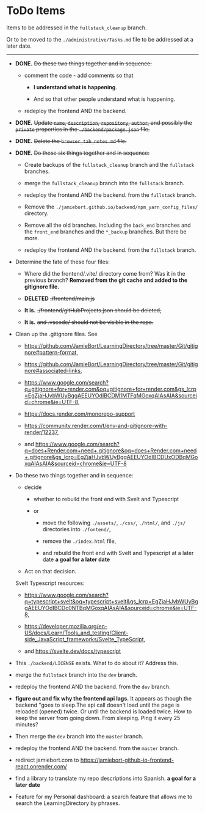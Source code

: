 # ToDo Items

Items to be addressed in the `fullstack_cleanup` branch.

Or to be moved to the `./administrative/Tasks.md` file to be addressed at a later date.

---

- **DONE.** ~~Do these two things together and in sequence:~~

  - comment the code - add comments so that

    - **I understand what is happening**.

    - And so that other people understand what is happening.

  - redeploy the frontend AND the backend.

- **DONE.** ~~Update `name`, `description`, `repository`, `author`, and possibly the `private` properties in the `./backend/package.json` file.~~

- **DONE.** ~~Delete the `browser_tab_notes.md` file.~~

- **DONE.** ~~Do these six things together and in sequence:~~

  - Create backups of the `fullstack_cleanup` branch and the `fullstack` branches.

  - merge the `fullstack_cleanup` branch into the `fullstack` branch.

  - redeploy the frontend AND the backend. from the `fullstack` branch.

  - Remove the `./jamiebort.github.io/backend/npm_yarn_config_files/` directory.

  - Remove all the old branches. Including the `back_end` branches and the `front_end` branches and the `*_backup` branches. But there be more.

  - redeploy the frontend AND the backend. from the `fullstack` branch.

- Determine the fate of these four files:

  - Where did the frontend/.vite/ directory come from? Was it in the previous branch? **Removed from the git cache and added to the gitignore file.**

  - **DELETED** ~~./frontend/main.js~~

  - **It is.** ~~./frontend/gitHubProjects.json should be deleted,~~

  - **It is.** ~~and .vscode/ should not be visible in the repo.~~

- Clean up the .gitignore files. See

  - https://github.com/JamieBort/LearningDirectory/tree/master/Git/gitignore#pattern-format,

  - https://github.com/JamieBort/LearningDirectory/tree/master/Git/gitignore#associated-links,

  - https://www.google.com/search?q=gitignore+for+render.com&oq=gitignore+for+render.com&gs_lcrp=EgZjaHJvbWUyBggAEEUYOdIBCDM1MTFqMGoxqAIAsAIA&sourceid=chrome&ie=UTF-8,

  - https://docs.render.com/monorepo-support

  - https://community.render.com/t/env-and-gitignore-with-render/12237,

  - and https://www.google.com/search?q=does+Render.com+need+.gitignore&oq=does+Render.com+need+.gitignore&gs_lcrp=EgZjaHJvbWUyBggAEEUYOdIBCDUxODBqMGoxqAIAsAIA&sourceid=chrome&ie=UTF-8

- Do these two things together and in sequence:

  - decide

    - whether to rebuild the front end with Svelt and Typescript

    - or

      - move the following `./assets/`, `./css/`, `./html/`, and `./js/` directories into `./fontend/`,

      - remove the `./index.html` file,

      - and rebuild the front end with Svelt and Typescript at a later date **a goal for a later date**

  - Act on that decision.

  Svelt Typescript resources:

  - https://www.google.com/search?q=typescript+svelt&oq=typescript+svelt&gs_lcrp=EgZjaHJvbWUyBggAEEUYOdIBCDc0NTBqMGoxqAIAsAIA&sourceid=chrome&ie=UTF-8,

  - https://developer.mozilla.org/en-US/docs/Learn/Tools_and_testing/Client-side_JavaScript_frameworks/Svelte_TypeScript,

  - and https://svelte.dev/docs/typescript

- This `./backend/LICENSE` exists. What to do about it? Address this.

- merge the `fullstack` branch into the `dev` branch.

- redeploy the frontend AND the backend. from the `dev` branch.

- **figure out and fix why the frontend api lags.** It appears as though the backend "goes to sleep.The api call doesn't load until the page is reloaded (opened) twice. Or until the backend is loaded twice. How to keep the server from going down. From sleeping. Ping it every 25 minutes?

- Then merge the `dev` branch into the `master` branch.

- redeploy the frontend AND the backend. from the `master` branch.

- redirect jamiebort.com to https://jamiebort-github-io-frontend-react.onrender.com/

- find a library to translate my repo descriptions into Spanish. **a goal for a later date**

- Feature for my Personal dashboard: a search feature that allows me to search the LearningDirectory by phrases.
